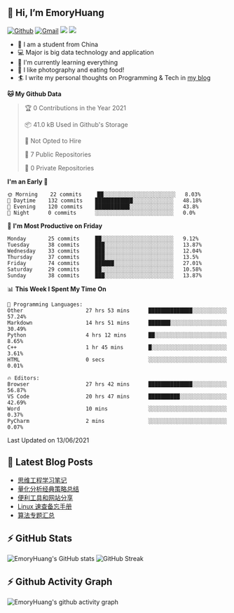 ## 👋 Hi, I’m EmoryHuang
[![Github](https://img.shields.io/badge/-Github-000?style=flat&logo=Github&logoColor=white)](https://github.com/emoryhuang)
[![Gmail](https://img.shields.io/badge/-Gmail-c14438?style=flat&logo=Gmail&logoColor=white)](mailto:vunihbolvep@gmail.com)
![](https://komarev.com/ghpvc/?username=EmoryHuang)
![](https://img.shields.io/badge/build-passing-brightgreen)
- 🧐 I am a student from China
- 💻 Major is big data technology and application
- 🌱 I'm currently learning everything
- 👯 I like photography and eating food!
- 🏄‍ I write my personal thoughts on Programming & Tech in [my blog](https://emoryhuang.github.io)

<!--START_SECTION:waka-->
**🐱 My Github Data** 

> 🏆 0 Contributions in the Year 2021
 > 
> 📦 41.0 kB Used in Github's Storage 
 > 
> 🚫 Not Opted to Hire
 > 
> 📜 7 Public Repositories 
 > 
> 🔑 0 Private Repositories  
 > 
**I'm an Early 🐤** 

```text
🌞 Morning    22 commits     ██░░░░░░░░░░░░░░░░░░░░░░░   8.03% 
🌆 Daytime    132 commits    ████████████░░░░░░░░░░░░░   48.18% 
🌃 Evening    120 commits    ███████████░░░░░░░░░░░░░░   43.8% 
🌙 Night      0 commits      ░░░░░░░░░░░░░░░░░░░░░░░░░   0.0%

```
📅 **I'm Most Productive on Friday** 

```text
Monday       25 commits     ██░░░░░░░░░░░░░░░░░░░░░░░   9.12% 
Tuesday      38 commits     ███░░░░░░░░░░░░░░░░░░░░░░   13.87% 
Wednesday    33 commits     ███░░░░░░░░░░░░░░░░░░░░░░   12.04% 
Thursday     37 commits     ███░░░░░░░░░░░░░░░░░░░░░░   13.5% 
Friday       74 commits     ██████░░░░░░░░░░░░░░░░░░░   27.01% 
Saturday     29 commits     ██░░░░░░░░░░░░░░░░░░░░░░░   10.58% 
Sunday       38 commits     ███░░░░░░░░░░░░░░░░░░░░░░   13.87%

```


📊 **This Week I Spent My Time On** 

```text
💬 Programming Languages: 
Other                    27 hrs 53 mins      ██████████████░░░░░░░░░░░   57.24% 
Markdown                 14 hrs 51 mins      ███████░░░░░░░░░░░░░░░░░░   30.49% 
Python                   4 hrs 12 mins       ██░░░░░░░░░░░░░░░░░░░░░░░   8.65% 
C++                      1 hr 45 mins        █░░░░░░░░░░░░░░░░░░░░░░░░   3.61% 
HTML                     0 secs              ░░░░░░░░░░░░░░░░░░░░░░░░░   0.01%

🔥 Editors: 
Browser                  27 hrs 42 mins      ██████████████░░░░░░░░░░░   56.87% 
VS Code                  20 hrs 47 mins      ██████████░░░░░░░░░░░░░░░   42.69% 
Word                     10 mins             ░░░░░░░░░░░░░░░░░░░░░░░░░   0.37% 
PyCharm                  2 mins              ░░░░░░░░░░░░░░░░░░░░░░░░░   0.07%

```


 Last Updated on 13/06/2021
<!--END_SECTION:waka-->

## 📕 Latest Blog Posts
<!-- STACKOVERFLOW:START -->
- [思维工程学习笔记](https://emoryhuang.cn/blog/2717466625.html)
- [量化分析经典策略总结](https://emoryhuang.cn/blog/3709186536.html)
- [便利工具和网站分享](https://emoryhuang.cn/blog/1772203212.html)
- [Linux 速查备忘手册](https://emoryhuang.cn/blog/8853766.html)
- [算法专题汇总](https://emoryhuang.cn/blog/1603169503.html)
<!-- STACKOVERFLOW:END -->

## ⚡ GitHub Stats
![EmoryHuang's GitHub stats](https://github-readme-stats.vercel.app/api?username=EmoryHuang&show_icons=true&theme=tokyonight)
![GitHub Streak](https://github-readme-streak-stats.herokuapp.com/?user=EmoryHuang&theme=tokyonight)


## ⚡ Github Activity Graph
![EmoryHuang's github activity graph](https://activity-graph.herokuapp.com/graph?username=EmoryHuang&theme=dracula)

<!---
EmoryHuang/EmoryHuang is a ✨ special ✨ repository because its `README.md` (this file) appears on your GitHub profile.
You can click the Preview link to take a look at your changes.
--->

